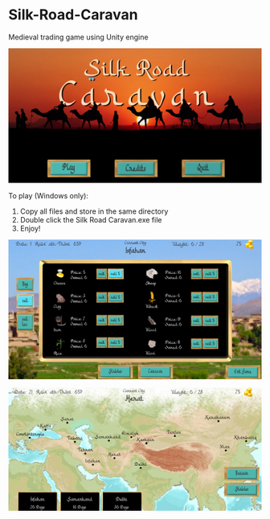 # Silk-Road-Caravan
Medieval trading game using Unity engine

![alt text](https://github.com/TBemz/Silk-Road-Caravan/blob/main/Images/SRC-1.PNG "Silk Road Caravan")

To play (Windows only):
1. Copy all files and store in the same directory
2. Double click the Silk Road Caravan.exe file
3. Enjoy!

![alt text](https://github.com/TBemz/Silk-Road-Caravan/blob/main/Images/SRC-2.PNG "Silk Road Caravan")

![alt text](https://github.com/TBemz/Silk-Road-Caravan/blob/main/Images/SRC-3.PNG "Silk Road Caravan")

